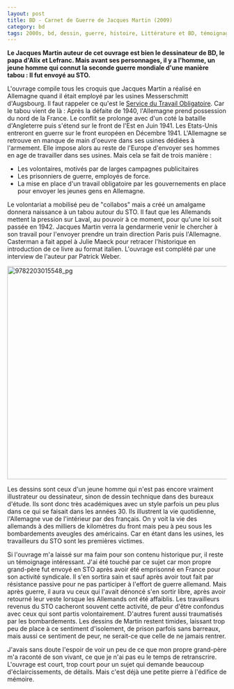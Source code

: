 ```yaml
---
layout: post
title: BD - Carnet de Guerre de Jacques Martin (2009)
category: bd
tags: 2000s, bd, dessin, guerre, histoire, Littérature et BD, témoignage
---
```

**Le Jacques Martin auteur de cet ouvrage est bien le dessinateur de BD, le papa d'Alix et Lefranc. Mais avant ses personnages, il y a l'homme, un jeune homme qui connut la seconde guerre mondiale d'une manière tabou : Il fut envoyé au STO.**

L'ouvrage compile tous les croquis que Jacques Martin a réalisé en Allemagne quand il était employé par les usines Messerschmitt d'Augsbourg. Il faut rappeler ce qu'est le <a href="https://fr.wikipedia.org/wiki/Service_du_travail_obligatoire_(France)">Service du Travail Obligatoire</a>. Car le tabou vient de là : Après la défaite de 1940, l'Allemagne prend possession du nord de la France. Le conflit se prolonge avec d'un coté la bataille d'Angleterre puis s'étend sur le front de l'Est en Juin 1941. Les Etats-Unis entreront en guerre sur le front européen en Décembre 1941. L'Allemagne se retrouve en manque de main d'oeuvre dans ses usines dédiées à l'armement. Elle impose alors au reste de l'Europe d'envoyer ses hommes en age de travailler dans ses usines. Mais cela se fait de trois manière :

* Les volontaires, motivés par de larges campagnes publicitaires</li>
* Les prisonniers de guerre, employés de force.</li>
* La mise en place d'un travail obligatoire par les gouvernements en place pour envoyer les jeunes gens en Allemagne.</li>

Le volontariat a mobilisé peu de "collabos" mais a créé un amalgame donnera naissance à un tabou autour du STO. Il faut que les Allemands mettent la pression sur Laval, au pouvoir à ce moment, pour qu'une loi soit passée en 1942. Jacques Martin verra la gendarmerie venir le chercher à son travail pour l'envoyer prendre un train direction Paris puis l'Allemagne. Casterman a fait appel à Julie Maeck pour retracer l'historique en introduction de ce livre au format italien. L'ouvrage est complété par une interview de l'auteur par Patrick Weber.

<img class="alignnone size-full wp-image-19202" src="https://cheziceman.files.wordpress.com/2017/04/9782203015548_pg.jpg" alt="9782203015548_pg" width="600" height="489" />

Les dessins sont ceux d'un jeune homme qui n'est pas encore vraiment illustrateur ou dessinateur, sinon de dessin technique dans des bureaux d'étude. Ils sont donc très académiques avec un style parfois un peu plus dans ce qui se faisait dans les années 30. Ils illustrent la vie quotidienne, l'Allemagne vue de l'intérieur par des français. On y voit la vie des allemands à des milliers de kilomètres du front mais peu à peu sous les bombardements aveugles des américains. Car en étant dans les usines, les travailleurs du STO sont les premières victimes.

Si l'ouvrage m'a laissé sur ma faim pour son contenu historique pur, il reste un témoignage intéressant. J'ai été touché par ce sujet car mon propre grand-père fut envoyé en STO après avoir été emprisonné en France pour son activité syndicale. Il s'en sortira sain et sauf après avoir tout fait par résistance passive pour ne pas participer à l'effort de guerre allemand. Mais après guerre, il aura vu ceux qui l'avait dénoncé s'en sortir libre, après avoir retourné leur veste lorsque les Allemands ont été affaiblis. Les travailleurs revenus du STO cacheront souvent cette activité, de peur d'être confondus avec ceux qui sont partis volontairement. D'autres furent aussi traumatisés par les bombardements. Les dessins de Martin restent timides, laissant trop peu de place à ce sentiment d'isolement, de prison parfois sans barreaux, mais aussi ce sentiment de peur, ne serait-ce que celle de ne jamais rentrer.

J'avais sans doute l'espoir de voir un peu de ce que mon propre grand-père m'a raconté de son vivant, ce que je n'ai pas eu le temps de retranscrire. L'ouvrage est court, trop court pour un sujet qui demande beaucoup d'éclaircissements, de détails. Mais c'est déjà une petite pierre à l'édifice de mémoire.
